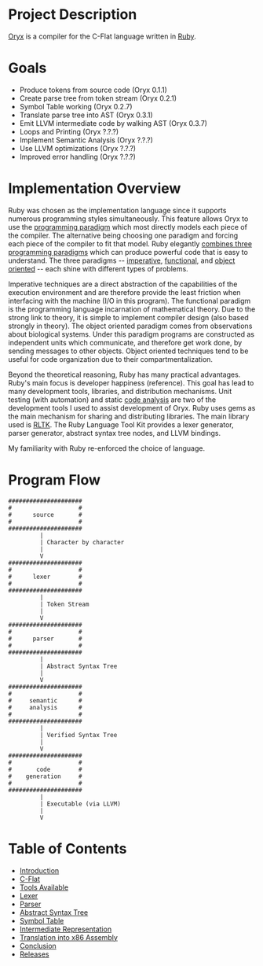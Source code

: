 # Project Description

[Oryx](https://github.com/rampantmonkey/oryx) is a compiler for the C-Flat language written in [Ruby](http://www.ruby-lang.org/en/).

# Goals

- Produce tokens from source code (Oryx 0.1.1)
- Create parse tree from token stream (Oryx 0.2.1)
- Symbol Table working (Oryx 0.2.7)
- Translate parse tree into AST (Oryx 0.3.1)
- Emit LLVM intermediate code by walking AST (Oryx 0.3.7)
- Loops and Printing (Oryx ?.?.?)
- Implement Semantic Analysis (Oryx ?.?.?)
- Use LLVM optimizations (Oryx ?.?.?)
- Improved error handling (Oryx ?.?.?)

# Implementation Overview

Ruby was chosen as the implementation language since it supports numerous programming styles simultaneously. This feature allows Oryx to use the [programming paradigm](http://en.wikipedia.org/wiki/Programming_paradigm) which most directly models each piece of the compiler. The alternative being choosing one paradigm and forcing each piece of the compiler to fit that model. Ruby elegantly [combines three programming paradigms](http://en.wikipedia.org/wiki/Ruby_(programming_language)) which can produce powerful code that is easy to understand. The three paradigms -- [imperative](http://en.wikipedia.org/wiki/Imperative_programming), [functional](http://en.wikipedia.org/wiki/Functional_programming), and [object oriented](http://en.wikipedia.org/wiki/Object-oriented_programming) -- each shine with different types of problems.

Imperative techniques are a direct abstraction of the capabilities of the execution environment and are therefore provide the least friction when interfacing with the machine (I/O in this program). The functional paradigm is the programming language incarnation of mathematical theory. Due to the strong link to theory, it is simple to implement compiler design (also based strongly in theory). The object oriented paradigm comes from observations about biological systems. Under this paradigm programs are constructed as independent units which communicate, and therefore get work done, by sending messages to other objects. Object oriented techniques tend to be useful for code organization due to their compartmentalization.

Beyond the theoretical reasoning, Ruby has many practical advantages. Ruby's main focus is developer happiness (reference). This goal has lead to many development tools, libraries, and distribution mechanisms. Unit testing (with automation) and static [code analysis](http://codeclimate.org) are two of the development tools I used to assist development of Oryx. Ruby uses gems as the main mechanism for sharing and distributing libraries. The main library used is [RLTK](https://github.com/chriswailes/RLTK). The Ruby Language Tool Kit provides a lexer generator, parser generator, abstract syntax tree nodes, and LLVM bindings.

My familiarity with Ruby re-enforced the choice of language.

# Program Flow

    #####################
    #                   #
    #      source       #
    #                   #
    #####################
             |
             | Character by character
             |
             V
    #####################
    #                   #
    #      lexer        #
    #                   #
    #####################
             |
             | Token Stream
             |
             V
    #####################
    #                   #
    #      parser       #
    #                   #
    #####################
             |
             | Abstract Syntax Tree
             |
             V
    #####################
    #                   #
    #     semantic      #
    #     analysis      #
    #                   #
    #####################
             |
             | Verified Syntax Tree
             |
             V
    #####################
    #                   #
    #       code        #
    #    generation     #
    #                   #
    #####################
             |
             | Executable (via LLVM)
             |
             V


# Table of Contents

- [Introduction](intro.md)
- [C-Flat](cflat.md)
- [Tools Available](tools.md)
- [Lexer](lexer.md)
- [Parser](parser.md)
- [Abstract Syntax Tree](ast.md)
- [Symbol Table](symbol_table.md)
- [Intermediate Representation](intermediate_lang.md)
- [Translation into x86 Assembly](x86_translation.md)
- [Conclusion](conclusion.md)
- [Releases](releases.md)
